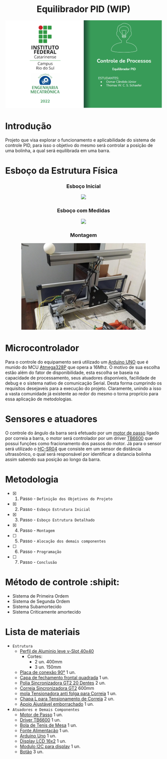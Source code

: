 <h1 align="center"> Equilibrador PID (WIP) </h1>

![ALOW](Imagens/Logo.PNG)

# Introdução
Projeto que visa explorar o funcionamento e aplicabilidade do sistema de controle PID, para isso o objetivo do mesmo será controlar a posição de uma bolinha, a qual será equilibrada em uma barra.

# Esboço da Estrutura Física
<div align="center">  
  <h3>Esboço Inicial</h3>
  <img src="https://github.com/osmar-candido/Equilibrador-PID/blob/32d471ab13c34fbf4f6023804e4090dc3f51ee7b/Imagens/Esbo%C3%A7oSemMedidas.jpg" width="400">
  
  <h3>Esboço com Medidas</h3>
  <img src="https://github.com/osmar-candido/Equilibrador-PID/blob/32d471ab13c34fbf4f6023804e4090dc3f51ee7b/Imagens/Esbo%C3%A7oComMedidas.jpg" width="400">
  
  <h3 aling="left">Montagem</h3>
  <img src="https://github.com/osmar-candido/Equilibrador-PID/blob/73b7af5404ce1d5f0cc2963a7992429d506e0d20/Imagens/MontagemInicial.jpg" width="400">
</div>

# Microcontrolador
Para o controle do equipamento será utilizado um [Arduino UNO](https://store-usa.arduino.cc/products/arduino-uno-rev3?selectedStore=us) que é munido do MCU [Atmega328P](https://pdf1.alldatasheet.com/datasheet-pdf/view/241077/ATMEL/ATMEGA328P.html) que opera a 16Mhz. 
O motivo de sua escolha estão além do fator de disponibilidade, esta escolha se baseia na capacidade de processamento, seus atuadores disponíveis, facilidade de debug e o sistema nativo de comunicação Serial. Desta forma cumprindo os requisitos desejaveis para a execução do projeto. Claramente, unindo a isso a vasta comunidade já existente ao redor do mesmo o torna proprício para essa aplicação de metodologias.

# Sensores e atuadores
O controle do ângulo da barra será efetuado por um [motor de passo]() ligado por correia a barra, o motor será controlador por um driver [TB6600](https://www.mcielectronics.cl/website_MCI/static/documents/TB6600_data_sheet.pdf) que possui funções como fracionamento dos passos do motor.
Já para o sensor será utilizado o [HC-SR04](https://storage.googleapis.com/baudaeletronicadatasheet/HC-SR04.pdf) que consiste em um sensor de distância ultrassônico, o qual será responsável por identificar a distancia bolinha assim sabendo sua posição ao longo da barra.

# Metodologia
- [x] 1. Passo - `Definição dos Objetivos do Projeto`
- [x] 2. Passo - `Esboço Estrutura Inicial`
- [x] 3. Passo - `Esboço Estrutura Detalhado`
- [x] 4. Passo - `Montagem`
- [ ] 5. Passo - `Alocação dos demais componentes`
- [ ] 6. Passo - `Programação`
- [ ] 7. Passo - `Conclusão`

# Método de controle :shipit:
- Sistema de Primeira Ordem
- Sistema de Segunda Ordem
- Sistema Subamortecido
- Sistema Criticamente amortecido

# Lista de materiais
 - `Estrutura`
   - [Perfil de Aluminio leve v-Slot 40x40](https://loja.forsetisolucoes.com.br/perfil-estrutural-em-aluminio-40x40-basico-canal-8-t-slot-tslot)
     - Cortes: 
       -  2 un. 400mm
       -  3 un. 150mm
   - [Placa de conexão 90°](https://loja.forsetisolucoes.com.br/placa-de-conexao-montagem-90-graus-para-perfil-estrutural-em-aluminio) 1 un.
   - [Capa de fechamento frontal quadrada](https://loja.forsetisolucoes.com.br/capa-de-fechamento-frontal-quadrada-preta-para-perfil-estrutural-em-aluminio) 1 un.
   - [Polia Sincronizadora GT2 20 Dentes](https://loja.forsetisolucoes.com.br/polia-sincronizadora-gt2-em-aluminio-com-20-dentes) 2 un.
   - [Correia Sincronizadora GT2](https://loja.forsetisolucoes.com.br/correia-sincronizadora-gt2-aberta) 600mm
   - [mola Tensionadora anti folga para Correia](https://loja.forsetisolucoes.com.br/mola-tensionadora-anti-folga-para-correia-6mm) 1 un.
   - [Chapa L para Tensionamento de Correia](https://loja.forsetisolucoes.com.br/chapa-l-para-tensionamento-de-correias-gt2-5mm-e-6mm) 2 un.
   - [Apoio Ajustável emborrachado]() 1 un.
 - `Atuadores e Demais Componentes`
   - [Motor de Passo]() 1 un.
   - [Driver TB6600]() 1 un.  
   - [Bola de Tenis de Mesa]() 1 un.  
   - [Fonte Alimentação]() 1 un.  
   - [Arduino Uno]() 1 un.  
   - [Display LCD 16x2]() 1 un.  
   - [Modulo I2C para display]() 1 un.  
   - [Botão](https://pt.aliexpress.com/item/1005001865063570.html?spm=a2g0o.productlist.0.0.30387d35B8lVv0&algo_pvid=47c8a6da-a321-4caf-8b6b-58afc68bd679&algo_exp_id=47c8a6da-a321-4caf-8b6b-58afc68bd679-28&pdp_ext_f=%7B%22sku_id%22%3A%2212000017981726696%22%7D&pdp_npi=2%40dis%21BRL%21%2140.34%21%21%21%21%21%400bb0622c16521390021906905e5017%2112000017981726696%21sea) 3 un.  











